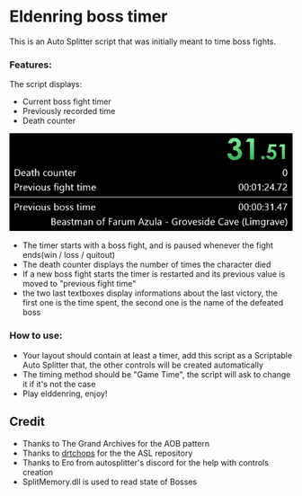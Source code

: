 # Eldenring boss timer

This is an Auto Splitter script that was initially meant to time boss fights.

### Features:
The script displays:
- Current boss fight timer
- Previously recorded time
- Death counter

<p align="center">
  <img src="https://raw.githubusercontent.com/cobrce/Eldenring-boss-timer-ASL/master/img.png">
</p>

- The timer starts with a boss fight, and is paused whenever the fight ends(win / loss / quitout)
- The death counter displays the number of times the character died
- If a new boss fight starts the timer is restarted and its previous value is moved to "previous fight time"
- the two last textboxes display informations about the last victory, the first one is the time spent, the second one is the name of the defeated boss


### How to use:
- Your layout should contain at least a timer, add this script as a Scriptable Auto Splitter that, the other controls will be created automatically
- The timing method should be "Game Time", the script will ask to change it if it's not the case
- Play elddenring, enjoy!


## Credit
- Thanks to The Grand Archives for the AOB pattern
- Thanks to [drtchops](https://github.com/drtchops/asl) for the the ASL repository
- Thanks to Ero from autosplitter's discord for the help with controls creation
- SplitMemory.dll is used to read state of Bosses
